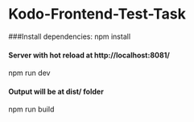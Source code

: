 # Kodo-Frontend-Test-Task

###Install dependencies:
npm install

#### Server with hot reload at http://localhost:8081/
npm run dev

#### Output will be at dist/ folder
npm run build

